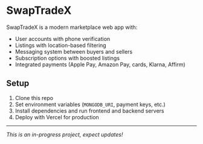 # SwapTradeX

SwapTradeX is a modern marketplace web app with:

- User accounts with phone verification
- Listings with location-based filtering
- Messaging system between buyers and sellers
- Subscription options with boosted listings
- Integrated payments (Apple Pay, Amazon Pay, cards, Klarna, Affirm)

## Setup

1. Clone this repo
2. Set environment variables (`MONGODB_URI`, payment keys, etc.)
3. Install dependencies and run frontend and backend servers
4. Deploy with Vercel for production

---

*This is an in-progress project, expect updates!*
